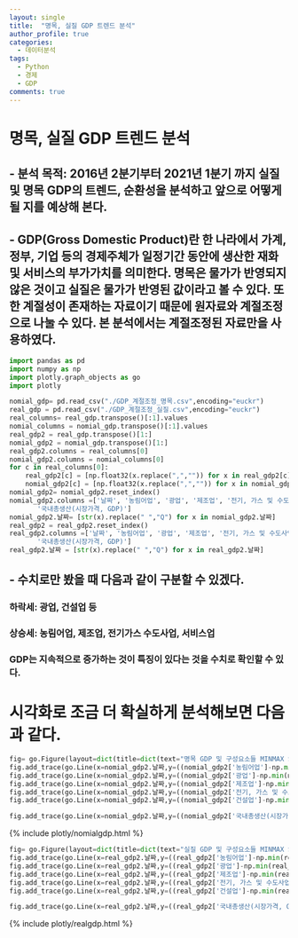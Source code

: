 ```yaml
---
layout: single
title:  "명목, 실질 GDP 트렌드 분석"
author_profile: true
categories:
  - 데이터분석
tags:
  - Python
  - 경제
  - GDP
comments: true
---
```


# 명목, 실질 GDP 트렌드 분석
## - 분석 목적: 2016년 2분기부터 2021년 1분기 까지 실질 및 명목 GDP의 트렌드, 순환성을 분석하고 앞으로 어떻게 될 지를 예상해 본다.
## - GDP(Gross Domestic Product)란 한 나라에서 가계, 정부, 기업 등의 경제주체가 일정기간 동안에 생산한 재화 및 서비스의 부가가치를 의미한다. 명목은 물가가 반영되지 않은 것이고 실질은 물가가 반영된 값이라고 볼 수 있다. 또한 계절성이 존재하는 자료이기 때문에 원자료와 계절조정으로 나눌 수 있다. 본 분석에서는 계절조정된 자료만을 사용하였다.


```python
import pandas as pd
import numpy as np
import plotly.graph_objects as go
import plotly
```


```python
nomial_gdp= pd.read_csv("./GDP_계절조정_명목.csv",encoding="euckr")
real_gdp = pd.read_csv("./GDP_계절조정_실질.csv",encoding="euckr")
real_columns= real_gdp.transpose()[:1].values
nomial_columns = nomial_gdp.transpose()[:1].values
real_gdp2 = real_gdp.transpose()[1:]
nomial_gdp2 = nomial_gdp.transpose()[1:]
real_gdp2.columns = real_columns[0]
nomial_gdp2.columns = nomial_columns[0]
for c in real_columns[0]:
    real_gdp2[c] = [np.float32(x.replace(",","")) for x in real_gdp2[c]]
    nomial_gdp2[c] = [np.float32(x.replace(",","")) for x in nomial_gdp2[c]]
nomial_gdp2= nomial_gdp2.reset_index()
nomial_gdp2.columns =['날짜', '농림어업', '광업', '제조업', '전기, 가스 및 수도사업', '건설업', '서비스업',
       '국내총생산(시장가격, GDP)']
nomial_gdp2.날짜= [str(x).replace(" ","Q") for x in nomial_gdp2.날짜]
real_gdp2 = real_gdp2.reset_index()
real_gdp2.columns =['날짜', '농림어업', '광업', '제조업', '전기, 가스 및 수도사업', '건설업', '서비스업',
       '국내총생산(시장가격, GDP)']
real_gdp2.날짜 = [str(x).replace(" ","Q") for x in real_gdp2.날짜]
```

## - 수치로만 봤을 때 다음과 같이 구분할 수 있겠다.
### 하락세: 광업, 건설업 등
### 상승세: 농림어업, 제조업, 전기가스 수도사업, 서비스업
### GDP는 지속적으로 증가하는 것이 특징이 있다는 것을 수치로 확인할 수 있다.

# 시각화로 조금 더 확실하게 분석해보면 다음과 같다.


```python
fig= go.Figure(layout=dict(title=dict(text="명목 GDP 및 구성요소들 MINMAX SCALE")))
fig.add_trace(go.Line(x=nomial_gdp2.날짜,y=((nomial_gdp2['농림어업']-np.min(nomial_gdp2['농림어업']))/(np.max(nomial_gdp2['농림어업'])-np.min(nomial_gdp2['농림어업']))),name="농림어업"))
fig.add_trace(go.Line(x=nomial_gdp2.날짜,y=((nomial_gdp2['광업']-np.min(nomial_gdp2['광업']))/(np.max(nomial_gdp2['광업'])-np.min(nomial_gdp2['광업']))),name="광업"))
fig.add_trace(go.Line(x=nomial_gdp2.날짜,y=((nomial_gdp2['제조업']-np.min(nomial_gdp2['제조업']))/(np.max(nomial_gdp2['제조업'])-np.min(nomial_gdp2['제조업']))),name="제조업"))
fig.add_trace(go.Line(x=nomial_gdp2.날짜,y=((nomial_gdp2['전기, 가스 및 수도사업']-np.min(nomial_gdp2['전기, 가스 및 수도사업']))/(np.max(nomial_gdp2['전기, 가스 및 수도사업'])-np.min(nomial_gdp2['전기, 가스 및 수도사업']))),name="수도사업"))
fig.add_trace(go.Line(x=nomial_gdp2.날짜,y=((nomial_gdp2['건설업']-np.min(nomial_gdp2['건설업']))/(np.max(nomial_gdp2['건설업'])-np.min(nomial_gdp2['건설업']))),name="건설업"))

fig.add_trace(go.Line(x=nomial_gdp2.날짜,y=((nomial_gdp2['국내총생산(시장가격, GDP)']-np.min(nomial_gdp2['국내총생산(시장가격, GDP)']))/(np.max(nomial_gdp2['국내총생산(시장가격, GDP)'])-np.min(nomial_gdp2['국내총생산(시장가격, GDP)']))),name='GDP'))


```
{% include plotly/nomialgdp.html %}

```python
fig= go.Figure(layout=dict(title=dict(text="실질 GDP 및 구성요소들 MINMAX SCALE")))
fig.add_trace(go.Line(x=real_gdp2.날짜,y=((real_gdp2['농림어업']-np.min(real_gdp2['농림어업']))/(np.max(real_gdp2['농림어업'])-np.min(real_gdp2['농림어업']))),name="농림어업"))
fig.add_trace(go.Line(x=real_gdp2.날짜,y=((real_gdp2['광업']-np.min(real_gdp2['광업']))/(np.max(real_gdp2['광업'])-np.min(real_gdp2['광업']))),name="광업"))
fig.add_trace(go.Line(x=real_gdp2.날짜,y=((real_gdp2['제조업']-np.min(real_gdp2['제조업']))/(np.max(real_gdp2['제조업'])-np.min(real_gdp2['제조업']))),name="제조업"))
fig.add_trace(go.Line(x=real_gdp2.날짜,y=((real_gdp2['전기, 가스 및 수도사업']-np.min(real_gdp2['전기, 가스 및 수도사업']))/(np.max(real_gdp2['전기, 가스 및 수도사업'])-np.min(real_gdp2['전기, 가스 및 수도사업']))),name="수도사업"))
fig.add_trace(go.Line(x=real_gdp2.날짜,y=((real_gdp2['건설업']-np.min(real_gdp2['건설업']))/(np.max(real_gdp2['건설업'])-np.min(real_gdp2['건설업']))),name="건설업"))

fig.add_trace(go.Line(x=real_gdp2.날짜,y=((real_gdp2['국내총생산(시장가격, GDP)']-np.min(real_gdp2['국내총생산(시장가격, GDP)']))/(np.max(real_gdp2['국내총생산(시장가격, GDP)'])-np.min(real_gdp2['국내총생산(시장가격, GDP)']))),name='GDP'))
```

{% include plotly/realgdp.html %}

